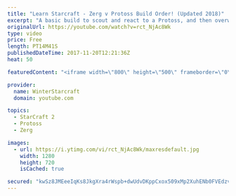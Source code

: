 ```yaml
---
title: "Learn Starcraft - Zerg v Protoss Build Order! (Updated 2018)"
excerpt: "A basic build to scout and react to a Protoss, and then overwhelm them with the swarm! Meant for lower level players looking for direction, not higher level looking for the dankest meta. -- Watch live at https://www.twitch.tv/wintergaming"
originalUrl: https://youtube.com/watch?v=rct_NjAc8Wk
type: video
price: Free
length: PT14M41S
publishedDateTime: 2017-11-20T12:21:36Z
heat: 50

featuredContent: "<iframe width=\"800\" height=\"500\" frameborder=\"0\" src=\"https://www.youtube.com/embed/rct_NjAc8Wk\" allow=\"accelerometer; autoplay; encrypted-media; gyroscope; picture-in-picture\" allowfullscreen></iframe>"

provider:
  name: WinterStarcraft
  domain: youtube.com

topics:
  - StarCraft 2
  - Protoss
  - Zerg

images:
  - url: https://i.ytimg.com/vi/rct_NjAc8Wk/maxresdefault.jpg
    width: 1280
    height: 720
    isCached: true

secured: "kwSz8JMEeeIqKs8JkgXra4rWspb+dwUdvDKppCxox509xMp2XuhENb0FVEdzvQS14jY8q+NO7fAMvzl5Zg2hUCiT1Wx1fJNKsOY+2L62t9RRQ2lIvSD2W2aQKw0WqFz6hUa5vQp6PE/5tAhDvlgbuJlpAe9W5+GDDmAJ4Jqye1wPKESll4OcjuquPs8uLq9KYEmNmzJB4xotUEgGrfKMB9eHqJiGpHat8JPWvBt92go8fJztdCJI7z9AweE2RrBYf11XsfIEEeNW2IkRY1ah2xx3/x3TeD11ZuQL4R2YiXRjSMV/d3BzOUvbGLzLuAAR8BhrkPSBRAdzf6JUuZ7peCj3LfA8KVRJGjX3f2gOCgKRdotg/JoWFmoTr9ZbA3EpU/IKRmV0Gm1WLa1MBgWH7y6n57blq+mRfOM5bdbLwSQ=;3h62ThJeE96ksXBEEPCRgA=="
---
```


